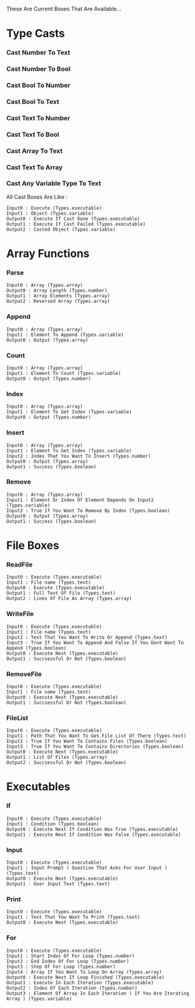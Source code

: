 These Are Current Boxes That Are Available...

# Type Casts

### Cast Number To Text

### Cast Number To Bool

### Cast Bool To Number

### Cast Bool To Text

### Cast Text To Number

### Cast Text To Bool

### Cast Array To Text

### Cast Text To Array

### Cast Any Variable Type To Text

All Cast Boxes Are Like :

```
Input0 : Execute (Types.executable)
Input1 : Object (Types.variable)
Output0 : Execute If Cast Done (Types.executable)
Output1 : Execute If Cast Failed (Types.executable)
Output2 : Casted Object (Types.variable)
```

# Array Functions

### Parse

```
Input0 : Array (Types.array)
Output0 : Array Length (Types.number)
Output1 : Array Elements (Types.array)
Output2 : Reversed Array (Types.array)
```

### Append

```
Input0 : Array (Types.array)
Input1 : Element To Append (Types.variable)
Output0 : Output (Types.array)
```

### Count

```
Input0 : Array (Types.array)
Input1 : Element To Count (Types.variable)
Output0 : Output (Types.number)
```

### Index

```
Input0 : Array (Types.array)
Input1 : Element To Get Index (Types.variable)
Output0 : Output (Types.number)
```

### Insert

```
Input0 : Array (Types.array)
Input1 : Element To Get Index (Types.variable)
Input2 : Index That You Want To Insert (Types.number)
Output0 : Output (Types.array)
Output1 : Success (Types.boolean)
```

### Remove

```
Input0 : Array (Types.array)
Input1 : Element Or Index Of Element Depends On Input2 (Types.variable)
Input2 : True If You Want To Remove By Index (Types.boolean)
Output0 : Output (Types.array)
Output1 : Success (Types.boolean)
```

# File Boxes

### ReadFile

```
Input0 : Execute (Types.executable)
Input1 : File name (Types.text)
Output0 : Execute (Types.executable)
Output1 : Full Text Of File (Types.text)
Output2 : Lines Of File As Array (Types.array)
```

### WriteFile

```
Input0 : Execute (Types.executable)
Input1 : File name (Types.text)
Input2 : Text That You Want To Write Or Append (Types.text)
Input3 : True If You Want To Append And False If You Dont Want To Append (Types.boolean)
Output0 : Execute Next (Types.executable)
Output1 : Succsessful Or Not (Types.boolean)
```

### RemoveFile

```
Input0 : Execute (Types.executable)
Input1 : File name (Types.text)
Output0 : Execute Next (Types.executable)
Output1 : Succsessful Or Not (Types.boolean)
```

### FileList

```
Input0 : Execute (Types.executable)
Input1 : Path That You Want To Get File List Of There (Types.text)
Input2 : True If You Want To Contains Files (Types.boolean)
Input3 : True If You Want To Contains Directories (Types.boolean)
Output0 : Execute Next (Types.executable)
Output1 : List Of Files (Types.array)
Output2 : Succsessful Or Not (Types.boolean)
```

# Executables

### If

```
Input0 : Execute (Types.executable)
Input1 : Condition (Types.boolean)
Output0 : Execute Next If Condition Was True (Types.executable)
Output1 : Execute Next If Condition Was False (Types.executable)
```

### Input

```
Input0 : Execute (Types.executable)
Input1 : Input Prompt ( Question That Asks For User Input ) (Types.text)
Output0 : Execute Next (Types.executable)
Output1 : User Input Text (Types.text)
```

### Print

```
Input0 : Execute (Types.executable)
Input1 : Text That You Want To Print (Types.text)
Output0 : Execute Next (Types.executable)
```

### For

```
Input0 : Execute (Types.executable)
Input1 : Start Index Of For Loop (Types.number)
Input2 : End Index Of For Loop (Types.number)
Input3 : Step Of For Loop (Types.number)
Input4 : Array If You Want To Loop On Array (Types.array)
Output0 : Execute Next If Loop Finished (Types.executable)
Output1 : Execute In Each Iteration (Types.executable)
Output2 : Index Of Each Iteration (Types.number)
Output3 : Element Of Array In Each Iteration ( If You Are Iterating Array ) (Types.variable)
```
